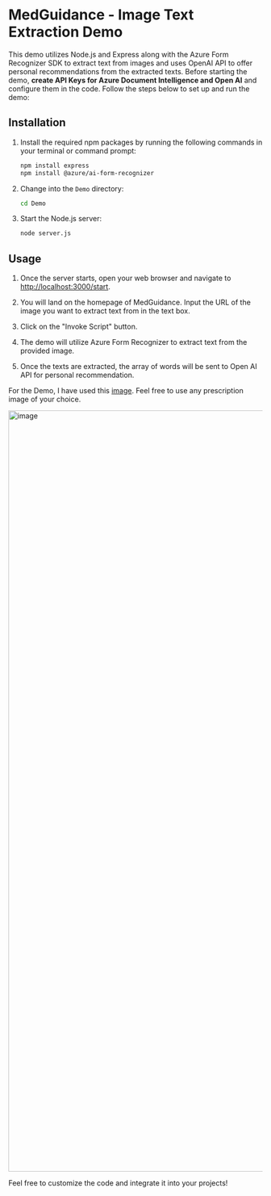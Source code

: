 # MedGuidance - Image Text Extraction Demo

This demo utilizes Node.js and Express along with the Azure Form Recognizer SDK to extract text from images and uses OpenAI API to offer personal recommendations from the extracted texts. Before starting the demo, **create API Keys for Azure Document Intelligence and Open AI** and configure them in the code. Follow the steps below to set up and run the demo:

## Installation

1. Install the required npm packages by running the following commands in your terminal or command prompt:

   ```bash
   npm install express
   npm install @azure/ai-form-recognizer
   ```

2. Change into the `Demo` directory:

   ```bash
   cd Demo
   ```

3. Start the Node.js server:

   ```bash
   node server.js
   ```

## Usage

1. Once the server starts, open your web browser and navigate to [http://localhost:3000/start](http://localhost:3000/start).

2. You will land on the homepage of MedGuidance. Input the URL of the image you want to extract text from in the text box.

3. Click on the "Invoke Script" button.

4. The demo will utilize Azure Form Recognizer to extract text from the provided image.

5. Once the texts are extracted, the array of words will be sent to Open AI API for personal recommendation.

For the Demo, I have used this [image](https://insulinnation.com/wp-content/uploads/2017/03/image2.jpeg). Feel free to use any prescription image of your choice.

<img width="1508" alt="image" src="https://github.com/AbarnaSivaprakasam/MedGuidance/assets/83536502/beafdd81-2bcf-4f4b-9e82-8d6f4e5c09bf">



Feel free to customize the code and integrate it into your projects!

